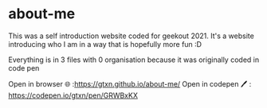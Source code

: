 # about-me
This was a self introduction website coded for geekout 2021. It's a website introducing who I am in a way that is hopefully more fun :D

Everything is in 3 files with 0 organisation because it was originally coded in code pen

Open in browser 🌐 :https://gtxn.github.io/about-me/
Open in codepen 🖊 : https://codepen.io/gtxn/pen/GRWBxKX 
